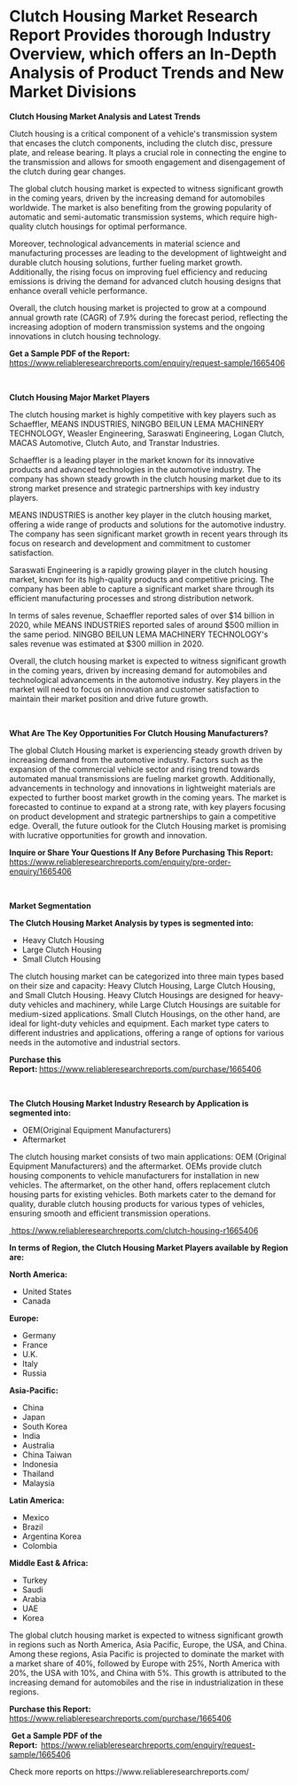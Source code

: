 <p><h1>Clutch Housing Market Research Report Provides thorough Industry Overview, which offers an In-Depth Analysis of Product Trends and New Market Divisions</h1></p><p><strong>Clutch Housing Market Analysis and Latest Trends</strong></p>
<p><p>Clutch housing is a critical component of a vehicle's transmission system that encases the clutch components, including the clutch disc, pressure plate, and release bearing. It plays a crucial role in connecting the engine to the transmission and allows for smooth engagement and disengagement of the clutch during gear changes.</p><p>The global clutch housing market is expected to witness significant growth in the coming years, driven by the increasing demand for automobiles worldwide. The market is also benefiting from the growing popularity of automatic and semi-automatic transmission systems, which require high-quality clutch housings for optimal performance.</p><p>Moreover, technological advancements in material science and manufacturing processes are leading to the development of lightweight and durable clutch housing solutions, further fueling market growth. Additionally, the rising focus on improving fuel efficiency and reducing emissions is driving the demand for advanced clutch housing designs that enhance overall vehicle performance.</p><p>Overall, the clutch housing market is projected to grow at a compound annual growth rate (CAGR) of 7.9% during the forecast period, reflecting the increasing adoption of modern transmission systems and the ongoing innovations in clutch housing technology.</p></p>
<p><strong>Get a Sample PDF of the Report:&nbsp;</strong> <a href="https://www.reliableresearchreports.com/enquiry/request-sample/1665406">https://www.reliableresearchreports.com/enquiry/request-sample/1665406</a></p>
<p>&nbsp;</p>
<p><strong>Clutch Housing Major Market Players</strong></p>
<p><p>The clutch housing market is highly competitive with key players such as Schaeffler, MEANS INDUSTRIES, NINGBO BEILUN LEMA MACHINERY TECHNOLOGY, Weasler Engineering, Saraswati Engineering, Logan Clutch, MACAS Automotive, Clutch Auto, and Transtar Industries. </p><p>Schaeffler is a leading player in the market known for its innovative products and advanced technologies in the automotive industry. The company has shown steady growth in the clutch housing market due to its strong market presence and strategic partnerships with key industry players.</p><p>MEANS INDUSTRIES is another key player in the clutch housing market, offering a wide range of products and solutions for the automotive industry. The company has seen significant market growth in recent years through its focus on research and development and commitment to customer satisfaction.</p><p>Saraswati Engineering is a rapidly growing player in the clutch housing market, known for its high-quality products and competitive pricing. The company has been able to capture a significant market share through its efficient manufacturing processes and strong distribution network.</p><p>In terms of sales revenue, Schaeffler reported sales of over $14 billion in 2020, while MEANS INDUSTRIES reported sales of around $500 million in the same period. NINGBO BEILUN LEMA MACHINERY TECHNOLOGY's sales revenue was estimated at $300 million in 2020.</p><p>Overall, the clutch housing market is expected to witness significant growth in the coming years, driven by increasing demand for automobiles and technological advancements in the automotive industry. Key players in the market will need to focus on innovation and customer satisfaction to maintain their market position and drive future growth.</p></p>
<p>&nbsp;</p>
<p><strong>What Are The Key Opportunities For Clutch Housing Manufacturers?</strong></p>
<p><p>The global Clutch Housing market is experiencing steady growth driven by increasing demand from the automotive industry. Factors such as the expansion of the commercial vehicle sector and rising trend towards automated manual transmissions are fueling market growth. Additionally, advancements in technology and innovations in lightweight materials are expected to further boost market growth in the coming years. The market is forecasted to continue to expand at a strong rate, with key players focusing on product development and strategic partnerships to gain a competitive edge. Overall, the future outlook for the Clutch Housing market is promising with lucrative opportunities for growth and innovation.</p></p>
<p><strong>Inquire or Share Your Questions If Any Before Purchasing This Report:</strong> <a href="https://www.reliableresearchreports.com/enquiry/pre-order-enquiry/1665406">https://www.reliableresearchreports.com/enquiry/pre-order-enquiry/1665406</a></p>
<p>&nbsp;</p>
<p><strong>Market Segmentation</strong></p>
<p><strong>The Clutch Housing Market Analysis by types is segmented into:</strong></p>
<p><ul><li>Heavy Clutch Housing</li><li>Large Clutch Housing</li><li>Small Clutch Housing</li></ul></p>
<p><p>The clutch housing market can be categorized into three main types based on their size and capacity: Heavy Clutch Housing, Large Clutch Housing, and Small Clutch Housing. Heavy Clutch Housings are designed for heavy-duty vehicles and machinery, while Large Clutch Housings are suitable for medium-sized applications. Small Clutch Housings, on the other hand, are ideal for light-duty vehicles and equipment. Each market type caters to different industries and applications, offering a range of options for various needs in the automotive and industrial sectors.</p></p>
<p><strong>Purchase this Report:&nbsp;</strong><a href="https://www.reliableresearchreports.com/purchase/1665406">https://www.reliableresearchreports.com/purchase/1665406</a></p>
<p>&nbsp;</p>
<p><strong>The Clutch Housing Market Industry Research by Application is segmented into:</strong></p>
<p><ul><li>OEM(Original Equipment Manufacturers)</li><li>Aftermarket</li></ul></p>
<p><p>The clutch housing market consists of two main applications: OEM (Original Equipment Manufacturers) and the aftermarket. OEMs provide clutch housing components to vehicle manufacturers for installation in new vehicles. The aftermarket, on the other hand, offers replacement clutch housing parts for existing vehicles. Both markets cater to the demand for quality, durable clutch housing products for various types of vehicles, ensuring smooth and efficient transmission operations.</p></p>
<p><a href="https://www.reliableresearchreports.com/clutch-housing-r1665406">&nbsp;https://www.reliableresearchreports.com/clutch-housing-r1665406</a></p>
<p><strong>In terms of Region, the Clutch Housing Market Players available by Region are:</strong></p>
<p>
    <p> <strong> North America: </strong>
        <ul>
            <li>United States</li>
            <li>Canada</li>
        </ul>
        </p> 
    <p> <strong> Europe: </strong>
        <ul>
            <li>Germany</li>
            <li>France</li>
            <li>U.K.</li>
            <li>Italy</li>
            <li>Russia</li>
        </ul>
        </p> 
    <p> <strong> Asia-Pacific: </strong>
        <ul>
            <li>China</li>
            <li>Japan</li>
            <li>South Korea</li>
            <li>India</li>
            <li>Australia</li>
            <li>China Taiwan</li>
            <li>Indonesia</li>
            <li>Thailand</li>
            <li>Malaysia</li>
        </ul>
        </p> 
    <p> <strong> Latin America: </strong>
        <ul>
            <li>Mexico</li>
            <li>Brazil</li>
            <li>Argentina Korea</li>
            <li>Colombia</li>
        </ul>
        </p> 
    <p> <strong> Middle East & Africa: </strong>
        <ul>
            <li>Turkey</li>
            <li>Saudi</li>
            <li>Arabia</li>
            <li>UAE</li>
            <li>Korea</li>
        </ul>
    </p>
    </p>
<p><p>The global clutch housing market is expected to witness significant growth in regions such as North America, Asia Pacific, Europe, the USA, and China. Among these regions, Asia Pacific is projected to dominate the market with a market share of 40%, followed by Europe with 25%, North America with 20%, the USA with 10%, and China with 5%. This growth is attributed to the increasing demand for automobiles and the rise in industrialization in these regions.</p></p>
<p><strong>Purchase this Report: </strong><a href="https://www.reliableresearchreports.com/purchase/1665406">https://www.reliableresearchreports.com/purchase/1665406</a></p>
<p>&nbsp;<strong>Get a Sample PDF of the Report:&nbsp;&nbsp;</strong><a href="https://www.reliableresearchreports.com/enquiry/request-sample/1665406">https://www.reliableresearchreports.com/enquiry/request-sample/1665406</a></p>
<p><strong></strong></p>
<p>Check more reports on https://www.reliableresearchreports.com/</p>
